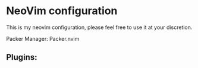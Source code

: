 # NeoVim configuration

This is my neovim configuration, please feel free to use it at your discretion.

Packer Manager: Packer.nvim

## Plugins: 
